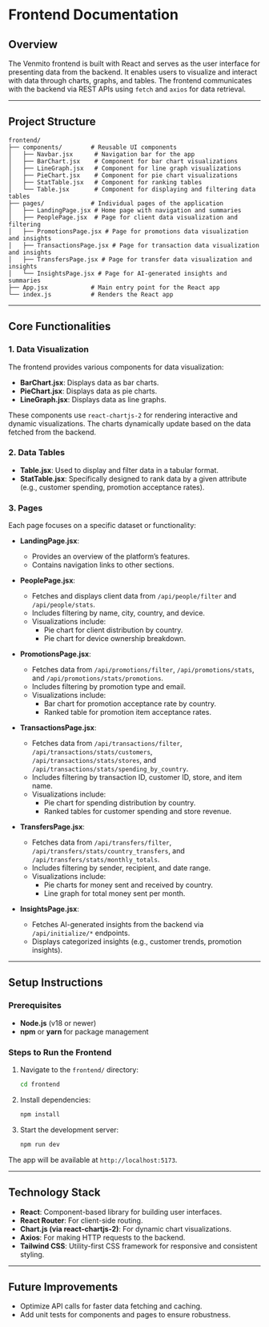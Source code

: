 # Frontend Documentation

## Overview

The Venmito frontend is built with React and serves as the user interface for presenting data from the backend. It enables users to visualize and interact with data through charts, graphs, and tables. The frontend communicates with the backend via REST APIs using `fetch` and `axios` for data retrieval.

---

## Project Structure

```
frontend/
├── components/        # Reusable UI components
│   ├── Navbar.jsx      # Navigation bar for the app
│   ├── BarChart.jsx    # Component for bar chart visualizations
│   ├── LineGraph.jsx   # Component for line graph visualizations
│   ├── PieChart.jsx    # Component for pie chart visualizations
│   ├── StatTable.jsx   # Component for ranking tables
│   └── Table.jsx       # Component for displaying and filtering data tables
├── pages/             # Individual pages of the application
│   ├── LandingPage.jsx # Home page with navigation and summaries
│   ├── PeoplePage.jsx  # Page for client data visualization and filtering
│   ├── PromotionsPage.jsx # Page for promotions data visualization and insights
│   ├── TransactionsPage.jsx # Page for transaction data visualization and insights
│   ├── TransfersPage.jsx # Page for transfer data visualization and insights
│   └── InsightsPage.jsx # Page for AI-generated insights and summaries
├── App.jsx            # Main entry point for the React app
└── index.js           # Renders the React app
```

---

## Core Functionalities

### 1. **Data Visualization**
The frontend provides various components for data visualization:
- **BarChart.jsx**: Displays data as bar charts.
- **PieChart.jsx**: Displays data as pie charts.
- **LineGraph.jsx**: Displays data as line graphs.

These components use `react-chartjs-2` for rendering interactive and dynamic visualizations. The charts dynamically update based on the data fetched from the backend.

### 2. **Data Tables**
- **Table.jsx**: Used to display and filter data in a tabular format.
- **StatTable.jsx**: Specifically designed to rank data by a given attribute (e.g., customer spending, promotion acceptance rates).

### 3. **Pages**
Each page focuses on a specific dataset or functionality:
- **LandingPage.jsx**:
  - Provides an overview of the platform’s features.
  - Contains navigation links to other sections.

- **PeoplePage.jsx**:
  - Fetches and displays client data from `/api/people/filter` and `/api/people/stats`.
  - Includes filtering by name, city, country, and device.
  - Visualizations include:
    - Pie chart for client distribution by country.
    - Pie chart for device ownership breakdown.

- **PromotionsPage.jsx**:
  - Fetches data from `/api/promotions/filter`, `/api/promotions/stats`, and `/api/promotions/stats/promotions`.
  - Includes filtering by promotion type and email.
  - Visualizations include:
    - Bar chart for promotion acceptance rate by country.
    - Ranked table for promotion item acceptance rates.

- **TransactionsPage.jsx**:
  - Fetches data from `/api/transactions/filter`, `/api/transactions/stats/customers`, `/api/transactions/stats/stores`, and `/api/transactions/stats/spending_by_country`.
  - Includes filtering by transaction ID, customer ID, store, and item name.
  - Visualizations include:
    - Pie chart for spending distribution by country.
    - Ranked tables for customer spending and store revenue.

- **TransfersPage.jsx**:
  - Fetches data from `/api/transfers/filter`, `/api/transfers/stats/country_transfers`, and `/api/transfers/stats/monthly_totals`.
  - Includes filtering by sender, recipient, and date range.
  - Visualizations include:
    - Pie charts for money sent and received by country.
    - Line graph for total money sent per month.

- **InsightsPage.jsx**:
  - Fetches AI-generated insights from the backend via `/api/initialize/*` endpoints.
  - Displays categorized insights (e.g., customer trends, promotion insights).

---

## Setup Instructions

### Prerequisites
- **Node.js** (v18 or newer)
- **npm** or **yarn** for package management

### Steps to Run the Frontend
1. Navigate to the `frontend/` directory:
   ```bash
   cd frontend
   ```
2. Install dependencies:
   ```bash
   npm install
   ```
3. Start the development server:
   ```bash
   npm run dev
   ```

The app will be available at `http://localhost:5173`.

---

## Technology Stack

- **React**: Component-based library for building user interfaces.
- **React Router**: For client-side routing.
- **Chart.js (via react-chartjs-2)**: For dynamic chart visualizations.
- **Axios**: For making HTTP requests to the backend.
- **Tailwind CSS**: Utility-first CSS framework for responsive and consistent styling.

---

## Future Improvements
- Optimize API calls for faster data fetching and caching.
- Add unit tests for components and pages to ensure robustness.
